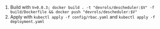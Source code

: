1. Build with `V=0.0.3; docker build . -t "devrols/descheduler:$V" -f build/Dockerfile && docker push "devrols/descheduler:$V"`
2. Apply with `kubectl apply -f config/rbac.yaml` and `kubectl apply -f deployment.yaml`